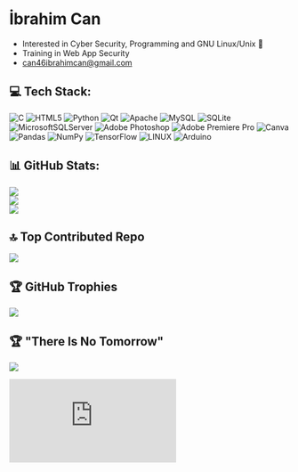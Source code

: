 # İbrahim Can

- Interested in Cyber Security, Programming and GNU Linux/Unix 🐧
- Training in Web App Security 
- [can46ibrahimcan@gmail.com](mailto:can46ibrahimcan@gmail.com)

## 💻 Tech Stack:
![C](https://img.shields.io/badge/c-%2300599C.svg?style=for-the-badge&logo=c&logoColor=white) ![HTML5](https://img.shields.io/badge/html5-%23E34F26.svg?style=for-the-badge&logo=html5&logoColor=white) ![Python](https://img.shields.io/badge/python-3670A0?style=for-the-badge&logo=python&logoColor=ffdd54) ![Qt](https://img.shields.io/badge/Qt-%23217346.svg?style=for-the-badge&logo=Qt&logoColor=white) ![Apache](https://img.shields.io/badge/apache-%23D42029.svg?style=for-the-badge&logo=apache&logoColor=white) ![MySQL](https://img.shields.io/badge/mysql-%2300f.svg?style=for-the-badge&logo=mysql&logoColor=white) ![SQLite](https://img.shields.io/badge/sqlite-%2307405e.svg?style=for-the-badge&logo=sqlite&logoColor=white) ![MicrosoftSQLServer](https://img.shields.io/badge/Microsoft%20SQL%20Sever-CC2927?style=for-the-badge&logo=microsoft%20sql%20server&logoColor=white) ![Adobe Photoshop](https://img.shields.io/badge/adobephotoshop-%2331A8FF.svg?style=for-the-badge&logo=adobephotoshop&logoColor=white) ![Adobe Premiere Pro](https://img.shields.io/badge/Adobe%20Premiere%20Pro-9999FF.svg?style=for-the-badge&logo=Adobe%20Premiere%20Pro&logoColor=white) ![Canva](https://img.shields.io/badge/Canva-%2300C4CC.svg?style=for-the-badge&logo=Canva&logoColor=white) ![Pandas](https://img.shields.io/badge/pandas-%23150458.svg?style=for-the-badge&logo=pandas&logoColor=white) ![NumPy](https://img.shields.io/badge/numpy-%23013243.svg?style=for-the-badge&logo=numpy&logoColor=white) ![TensorFlow](https://img.shields.io/badge/TensorFlow-%23FF6F00.svg?style=for-the-badge&logo=TensorFlow&logoColor=white) ![LINUX](https://img.shields.io/badge/Linux-FCC624?style=for-the-badge&logo=linux&logoColor=black) ![Arduino](https://img.shields.io/badge/-Arduino-00979D?style=for-the-badge&logo=Arduino&logoColor=white)
## 📊 GitHub Stats:
![](https://github-readme-stats.vercel.app/api?username=LegendMan46&theme=dark&hide_border=false&include_all_commits=false&count_private=false)<br/>
![](https://github-readme-streak-stats.herokuapp.com/?user=LegendMan46&theme=dark&hide_border=false)<br/>
![](https://github-readme-stats.vercel.app/api/top-langs/?username=LegendMan46&theme=dark&hide_border=false&include_all_commits=false&count_private=false&layout=compact)

## 🔝 Top Contributed Repo
![](https://github-contributor-stats.vercel.app/api?username=LegendMan46&limit=5&theme=dark&combine_all_yearly_contributions=true)

## 🏆 GitHub Trophies
![](https://github-profile-trophy.vercel.app/?username=LegendMan46&theme=radical&no-frame=false&no-bg=true&margin-w=4)

## 🏆 "There Is No Tomorrow"
<img src="https://emoji.discadia.com/emojis/095dc66c-df1e-409f-b560-6eb05ecc0ebc.PNG" />

![](https://legendman46.rf.gd/views.html?i=1)
<svg xmlns="https://legendman46.rf.gd/views.html?i=1" width="147.6px" height="23px" fill="none">
  <!-- SVG içeriğinizi buraya yapıştırın -->
</svg>
